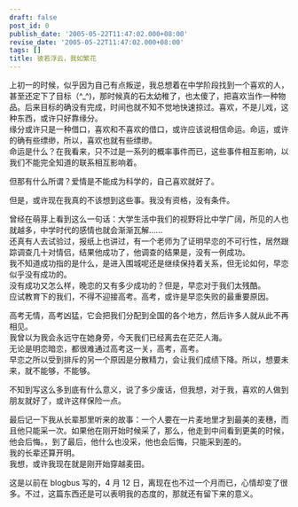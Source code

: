 ```yaml
---
draft: false
post_id: 0
publish_date: '2005-05-22T11:47:02.000+08:00'
revise_date: '2005-05-22T11:47:02.000+08:00'
tags: []
title: 彼若浮云，我如繁花
---
```


上初一的时候，似乎因为自己有点叛逆，我总想着在中学阶段找到一个喜欢的人，甚至还定下了目标（^\_^)，那时候真的石太幼稚了，也太傻了，把喜欢当作一种物品。后来目标的确没有完成，时间也就不知不觉地快速掠过。喜欢，不是儿戏，这种东西，或许只好靠缘分。  
缘分或许只是一种借口，喜欢和不喜欢的借口，或许应该说相信命运。命运，或许的确有些缥缈，所以，喜欢也就有些缥缈。  
命运是什么？在我看来，只不过是一系列的概率事件而已，这些事件相互影响，以我们不能完全知道的联系相互影响着。

但那有什么所谓？爱情是不能成为科学的，自己喜欢就好了。

但是，或许现在我真的不该想到这些事。我没有资格，没有条件。

曾经在萌芽上看到这么一句话：大学生活中我们的视野将比中学广阔，所见的人也就越多，中学时代的感情也就会渐渐瓦解……  
还真有人去试验过，报纸上也讲过，有一个老师为了证明早恋的不可行性，居然跟踪调查几十对情侣，结果他成功了，他调查的结果是，没有一例成功。  
我不知道成功指的是什么，是进入围城呢还是继续保持着关系，但无论如何，早恋似乎没有成功的。  
没有成功又怎么样，晚恋的又有多少成功的？但是，早恋对于我们太残酷。  
应试教育下的我们，不得不迎接高考。高考，或许是早恋失败的最重要原因。

高考无情，高考凶猛，它会把我们分配到全国的各个地方，然后许多人就从此不再相见。  
我曾以为我会永远守在她身旁，今天我们已经离去在茫茫人海。  
无论是明恋暗恋，都很难通过高考这一关，高考，高考。  
早恋之所以受到排斥的另一个原因是分散精力，会让我们成绩下降。所以，想要未来，就不能够，不能够。

不知到写这么多到底有什么意义，说了多少废话，但我想，对于我，喜欢的人做到朋友就好了，或许这样保险一点。

最后记一下我从长辈那里听来的故事：一个人要在一片麦地里才到最美的麦穗，而且他只能采一次。如果他在刚开始时候采了，那么，他走到中间看到更美的时候，他会后悔。，到了最后，他什么也没采，他也会后悔，只能采到差的。  
我的长辈还算开明。  
我想，或许我现在就是刚开始穿越麦田。

这是以前在 blogbus 写的，4 月 12 日，离现在也不过一个月而已，心情却变了很多。不过，这篇东西还是可以表明我的态度的，那就还有留下来的意义。
